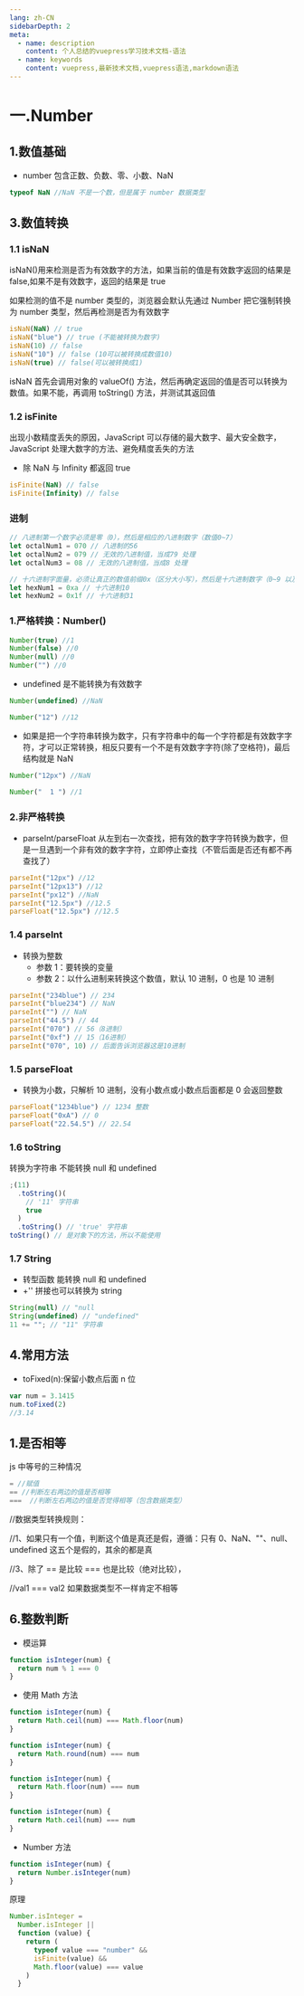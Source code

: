 ```yaml
---
lang: zh-CN
sidebarDepth: 2
meta:
  - name: description
    content: 个人总结的vuepress学习技术文档-语法
  - name: keywords
    content: vuepress,最新技术文档,vuepress语法,markdown语法
---
```


# 一.Number

## 1.数值基础

- number 包含正数、负数、零、小数、NaN

```js
typeof NaN //NaN 不是一个数，但是属于 number 数据类型
```

## 3.数值转换

### 1.1 isNaN
isNaN()用来检测是否为有效数字的方法，如果当前的值是有效数字返回的结果是 false,如果不是有效数字，返回的结果是 true

如果检测的值不是 number 类型的，浏览器会默认先通过 Number 把它强制转换为 number 类型，然后再检测是否为有效数字
```js
isNaN(NaN) // true
isNaN("blue") // true (不能被转换为数字)
isNaN(10) // false
isNaN("10") // false (10可以被转换成数值10)
isNaN(true) // false(可以被转换成1)
```

isNaN 首先会调用对象的 valueOf() 方法，然后再确定返回的值是否可以转换为数值。如果不能，再调用 toString() 方法，并测试其返回值

### 1.2 isFinite
出现小数精度丢失的原因，JavaScript 可以存储的最大数字、最大安全数字，JavaScript 处理大数字的方法、避免精度丢失的方法

- 除 NaN 与 Infinity 都返回 true

```js
isFinite(NaN) // false
isFinite(Infinity) // false
```

### 进制

```js
// 八进制第一个数字必须是零（0），然后是相应的八进制数字（数值0~7）
let octalNum1 = 070 // 八进制的56
let octalNum2 = 079 // 无效的八进制值，当成79 处理
let octalNum3 = 08 // 无效的八进制值，当成8 处理

// 十六进制字面量，必须让真正的数值前缀0x（区分大小写），然后是十六进制数字（0~9 以及A~F）
let hexNum1 = 0xa // 十六进制10
let hexNum2 = 0x1f // 十六进制31
```

### 1.严格转换：Number()

```js
Number(true) //1
Number(false) //0
Number(null) //0
Number("") //0
```

- undefined 是不能转换为有效数字

```js
Number(undefined) //NaN
```

```js
Number("12") //12
```

- 如果是把一个字符串转换为数字，只有字符串中的每一个字符都是有效数字字符，才可以正常转换，相反只要有一个不是有效数字字符(除了空格符)，最后结构就是 NaN

```js
Number("12px") //NaN
```

```js
Number("  1 ") //1
```

### 2.非严格转换

- parseInt/parseFloat 从左到右一次查找，把有效的数字字符转换为数字，但是一旦遇到一个非有效的数字字符，立即停止查找（不管后面是否还有都不再查找了）

```js
parseInt("12px") //12
parseInt("12px13") //12
parseInt("px12") //NaN
parseInt("12.5px") //12.5
parseFloat("12.5px") //12.5
```

### 1.4 parseInt

- 转换为整数
  - 参数 1：要转换的变量
  - 参数 2：以什么进制来转换这个数值，默认 10 进制，0 也是 10 进制

```js
parseInt("234blue") // 234
parseInt("blue234") // NaN
parseInt("") // NaN
parseInt("44.5") // 44
parseInt("070") // 56（8进制）
parseInt("0xf") // 15（16进制）
parseInt("070", 10) // 后面告诉浏览器这是10进制
```

### 1.5 parseFloat

- 转换为小数，只解析 10 进制，没有小数点或小数点后面都是 0 会返回整数

```js
parseFloat("1234blue") // 1234 整数
parseFloat("0xA") // 0
parseFloat("22.54.5") // 22.54
```

### 1.6 toString

转换为字符串 不能转换 null 和 undefined

```js
;(11)
  .toString()(
    // '11' 字符串
    true
  )
  .toString() // 'true' 字符串
toString() // 是对象下的方法，所以不能使用
```

### 1.7 String

- 转型函数 能转换 null 和 undefined
- +'' 拼接也可以转换为 string

```js
String(null) // "null
String(undefined) // "undefined"
11 += ""; // "11" 字符串
```

## 4.常用方法

- toFixed(n):保留小数点后面 n 位

```js
var num = 3.1415
num.toFixed(2)
//3.14
```



## 1.是否相等

js 中等号的三种情况

```js
= //赋值
== //判断左右两边的值是否相等
===  //判断左右两边的值是否觉得相等（包含数据类型）
```

//数据类型转换规则：

//1、如果只有一个值，判断这个值是真还是假，遵循：只有 0、NaN、""、null、undefined 这五个是假的，其余的都是真

//3、除了 == 是比较 === 也是比较（绝对比较），

//val1 === val2 如果数据类型不一样肯定不相等

## 6.整数判断

- 模运算

```js
function isInteger(num) {
  return num % 1 === 0
}
```

- 使用 Math 方法

```js
function isInteger(num) {
  return Math.ceil(num) === Math.floor(num)
}
```

```js
function isInteger(num) {
  return Math.round(num) === num
}
```

```js
function isInteger(num) {
  return Math.floor(num) === num
}
```

```js
function isInteger(num) {
  return Math.ceil(num) === num
}
```

- Number 方法

```js
function isInteger(num) {
  return Number.isInteger(num)
}
```

原理

```js
Number.isInteger =
  Number.isInteger ||
  function (value) {
    return (
      typeof value === "number" &&
      isFinite(value) &&
      Math.floor(value) === value
    )
  }
```
